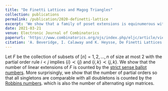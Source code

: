 ```yaml
---
title: "De Finetti Lattices and Magog Triangles"
collection: publications
permalink: /publication/2020-definetti-lattice
excerpt: 'We show that a family of poset extensions is equinumerous with alternating sign matrices.'
date: 2021-03-21
venue: Electronic Journal of Combinatorics
paperurl: 'https://www.combinatorics.org/ojs/index.php/eljc/article/view/v28i1p38'
citation: 'A. Beveridge, I. Calaway and K. Heysse, De Finetti Lattices and Magog Triangles, Electronic Journal of Combinatorics, Vol. 28, No. 1, (2021), P1.38.'
---
```



Let $F$ be the collection of subsets of $[n]={1,2,...,n}$ of size at most 2 with the partial order rule
$i<j$ implies $\{i\}≺\{j\}$ and  $\{i,k\}≺\{j,k\}$. We show that the number of linear extensions of $F$ is counted by the <a href='https://oeis.org/A003121'>strict sense ballot numbers</a>. 
More surprisingly, we show that the number of partial orders so that all singletons are comparable with all doubletons is counted by the <a href='https://oeis.org/A005130'>Robbins numbers</a>.
which is also the number of alternating sign matrices.
